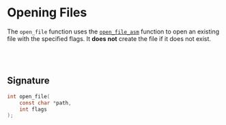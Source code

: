 # Opening Files
The `open_file` function uses the [`open_file_asm`](../Assembly/Open-and-Create-Files.md) function to open an existing file with the specified flags. It **does not** create the file if it does not exist.

<br><br>

## Signature 
```C
int open_file(
    const char *path, 
    int flags
);
```